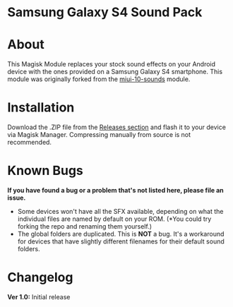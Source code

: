 # Samsung Galaxy S4 Sound Pack

# About
This Magisk Module replaces your stock sound effects on your Android device with the ones provided on a Samsung Galaxy S4 smartphone. This module was originally forked from the [miui-10-sounds](https://www.github.com/Magisk-Modules-Repo/miui-10-sounds) module.

# Installation
Download the .ZIP file from the [Releases section](https://gitlab.com/Plexer0/samsung-galaxy-s4-sounds/-/releases) and flash it to your device via Magisk Manager.
Compressing manually from source is not recommended.

# Known Bugs
**If you have found a bug or a problem that's not listed here, please file an issue.**

* Some devices won't have all the SFX available, depending on what the individual files are named by default on your ROM. (*You could try forking the repo and renaming them yourself.)
* The global folders are duplicated. This is **__NOT__** a bug. It's a workaround for devices that have slightly different filenames for their default sound folders.

# Changelog
**Ver 1.0:** Initial release
